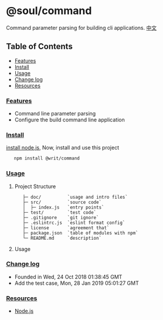 # @soul/command

Command parameter parsing for building cli applications.
[中文](./doc/README-zh.md)

## Table of Contents

* [Features](#features)
* [Install](#install)
* [Usage](#usage)
* [Change log](#changelog)
* [Resources](#resources)

### [Features](#features)

* Command line parameter parsing
* Configure the build command line application

### [Install](#install)

[install node.js](https://github.com/tianlugang/docs/blob/master/en/installNodeJS.MD), Now, install and use this project

```sh
   npm install @writ/command
```

### [Usage](#usage)

1. Project Structure

   ```text
      ├─ doc/          `usage and intro files`
      ├─ src/          `source code`
      │  ├─ index.js   `entry points`
      ├─ test/         `test code`
      ├─ .gitignore    `git ignore`
      ├─ .eslintrc.js  `eslint format config`
      ├─ license       `agreement that`
      ├─ package.json  `table of modules with npm`
      └─ README.md     `description`
   ```

2. Usage

### [Change log](#changelog)

* Founded in Wed, 24 Oct 2018 01:38:45 GMT
* Add the test case, Mon, 28 Jan 2019 05:01:27 GMT

### [Resources](#resources)

* [Node.js](https://nodejs.org/en/)